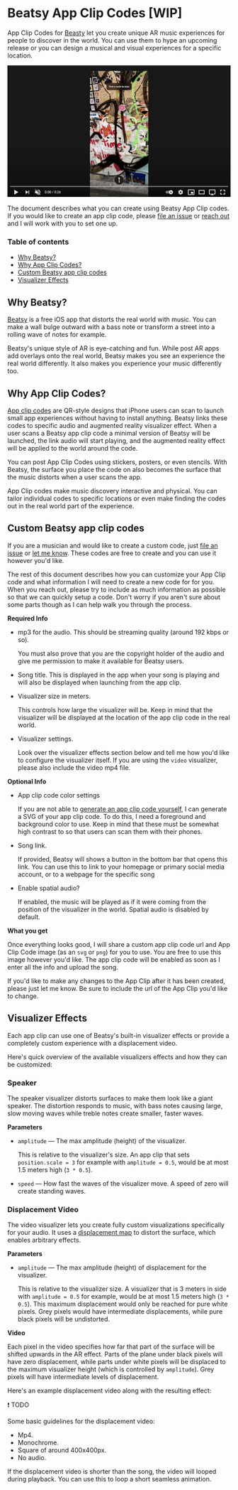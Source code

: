 # Beatsy App Clip Codes [WIP]

App Clip Codes for [Beasty][app] let you create unique AR music experiences for people to discover in the world. You can use them to hype an upcoming release or you can design a musical and visual experiences for a specific location.

<div align="center"> 
    <a href="https://youtu.be/5iWi_Kd7rfw">
        <img src="images/video-thumb.png">
    </a>
</div>

The document describes what you can create using Beatsy App Clip codes. If you would like to create an app clip code, please [file an issue][issues] or [reach out][contact] and I will work with you to set one up.

### Table of contents

- [Why Beatsy?](#why-beatsy)
- [Why App Clip Codes?](#why-app-clip-codes)
- [Custom Beatsy app clip codes](#custom-beatsy-app-clip-codes)
- [Visualizer Effects](#visualizer-effects)

## Why Beatsy?

[Beatsy][app] is a free iOS app that distorts the real world with music. You can make a wall bulge outward with a bass note or transform a street into a rolling wave of notes for example.

Beatsy's unique style of AR is eye-catching and fun. While post AR apps add overlays onto the real world, Beatsy makes you see an experience the real world differently. It also makes you experience your music differently too.

## Why App Clip Codes?

[App clip codes](https://developer.apple.com/design/human-interface-guidelines/app-clips/overview/app-clip-codes/) are QR-style designs that iPhone users can scan to launch small app experiences without having to install anything. Beatsy links these codes to specific audio and augmented reality visualizer effect. When a user scans a Beatsy app clip code a minimal version of Beatsy will be launched, the link audio will start playing, and the augmented reality effect will be applied to the world around the code.

You can post App Clip Codes using stickers, posters, or even stencils. With Beatsy, the surface you place the code on also becomes the surface that the music distorts when a user scans the app.

App Clip codes make music discovery interactive and physical. You can tailor individual codes to specific locations or even make finding the codes out in the real world part of the experience.


## Custom Beatsy app clip codes

If you are a musician and would like to create a custom code, just [file an issue][issues] or [let me know][contact]. These codes are free to create and you can use it however you'd like.

The rest of this document describes how you can customize your App Clip code and what information I will need to create a new code for for you. When you reach out, please try to include as much information as possible so that we can quickly setup a code. Don't worry if you aren't sure about some parts though as I can help walk you through the process.

**Required Info**

- mp3 for the audio. This should be streaming quality (around 192 kbps or so).

    You must also prove that you are the copyright holder of the audio and give me permission to make it available for Beatsy users. 

- Song title. This is displayed in the app when your song is playing and will also be displayed when launching from the app clip.

- Visualizer size in meters.

    This controls how large the visualizer will be. Keep in mind that the visualizer will be displayed at the location of the app clip code in the real world.

- Visualizer settings.

    Look over the visualizer effects section below and tell me how you'd like to configure the visualizer itself. If you are using the `video` visualizer, please also include the video mp4 file.


**Optional Info**

- App clip code color settings

    If you are not able to [generate an app clip code yourself](https://developer.apple.com/documentation/app_clips/creating_app_clip_codes/creating_app_clip_codes_with_the_app_clip_code_generator), I can generate a SVG of your app clip code. To do this, I need a foreground and background color to use. Keep in mind that these must be somewhat high contrast to so that users can scan them with their phones.

- Song link.

    If provided, Beatsy will shows a button in the bottom bar that opens this link. You can use this to link to your homepage or primary social media account, or to a webpage for the specific song

- Enable spatial audio?

    If enabled, the music will be played as if it were coming from the position of the visualizer in the world. Spatial audio is disabled by default.

**What you get**

Once everything looks good, I will share a custom app clip code url and App Clip Code image (as an `svg` or `png`) for you to use. You are free to use this image however you'd like. The app clip code will be enabled as soon as I enter all the info and upload the song.

If you'd like to make any changes to the App Clip after it has been created, please just let me know. Be sure to include the url of the App Clip you'd like to change.


## Visualizer Effects

Each app clip can use one of Beatsy's built-in visualizer effects or provide a completely custom experience with a displacement video.

Here's quick overview of the available visualizers effects and how they can be customized:

### Speaker

The speaker visualizer distorts surfaces to make them look like a giant speaker. The distortion responds to music, with bass notes causing large, slow moving waves while treble notes create smaller, faster waves.

**Parameters**

- `amplitude` — The max amplitude (height) of the visualizer.

    This is relative to the visualizer's size. An app clip that sets `position.scale = 3` for example with `amplitude = 0.5`, would be at most 1.5 meters high (`3 * 0.5`).

- `speed` — How fast the waves of the visualizer move. A speed of zero will create standing waves.


### Displacement Video

The video visualizer lets you create fully custom visualizations specifically for your audio. It uses a [displacement map](https://en.wikipedia.org/wiki/Displacement_mapping) to distort the surface, which enables arbitrary effects.

**Parameters**

- `amplitude` — The max amplitude (height) of displacement for the visualizer.

    This is relative to the visualizer size. A visualizer that is 3 meters in side with `amplitude = 0.5` for example, would be at most 1.5 meters high (`3 * 0.5`). This maximum displacement would only be reached for pure white pixels. Grey pixels would have intermediate displacements, while pure black pixels will be undistorted. 

**Video**

Each pixel in the video specifies how far that part of the surface will be shifted upwards in the AR effect. Parts of the plane under black pixels will have zero displacement, while parts under white pixels will be displaced to the maximum visualizer height (which is controlled by `amplitude`). Grey pixels will have intermediate levels of displacement.

Here's an example displacement video along with the resulting effect:

❗ TODO

Some basic guidelines for the displacement video:

- Mp4.
- Monochrome.
- Square of around 400x400px.
- No audio.

If the displacement video is shorter than the song, the video will looped during playback. You can use this to loop a short seamless animation.


[app]: https://apps.apple.com/us/app/beatsy/id1543162330
[contact]: https://blog.mattbierner.com/about/
[issues]: https://github.com/mattbierner/beatsy-app-clip-codes/issues